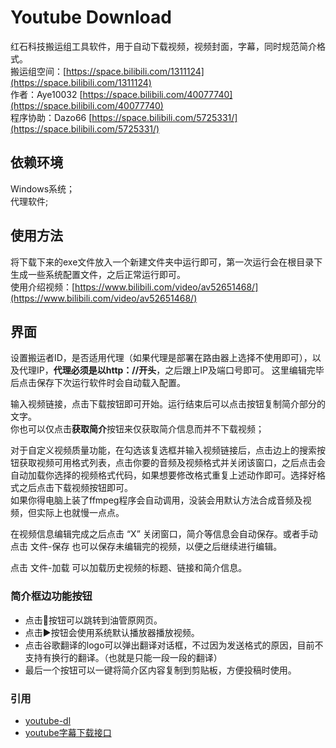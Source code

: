 # Youtube Download

红石科技搬运组工具软件，用于自动下载视频，视频封面，字幕，同时规范简介格式。      
搬运组空间：[https://space.bilibili.com/1311124](https://space.bilibili.com/1311124)      
作者：Aye10032 [https://space.bilibili.com/40077740](https://space.bilibili.com/40077740)     
程序协助：Dazo66 [https://space.bilibili.com/5725331/](https://space.bilibili.com/5725331/)

## 依赖环境

Windows系统；        
代理软件;        


## 使用方法

将下载下来的exe文件放入一个新建文件夹中运行即可，第一次运行会在根目录下生成一些系统配置文件，之后正常运行即可。       
使用介绍视频：[https://www.bilibili.com/video/av52651468/](https://www.bilibili.com/video/av52651468/)
## 界面

设置搬运者ID，是否适用代理（如果代理是部署在路由器上选择不使用即可），以及代理IP，**代理必须是以http：//开头**，之后跟上IP及端口号即可。
这里编辑完毕后点击保存下次运行软件时会自动载入配置。

输入视频链接，点击下载按钮即可开始。运行结束后可以点击按钮复制简介部分的文字。     
你也可以仅点击**获取简介**按钮来仅获取简介信息而并不下载视频；       

对于自定义视频质量功能，在勾选该复选框并输入视频链接后，点击边上的搜索按钮获取视频可用格式列表，点击你要的音频及视频格式并关闭该窗口，之后点击会自动加载你选择的视频格式代码，如果想要修改格式重复上述动作即可。选择好格式之后点击下载视频按钮即可。     
如果你得电脑上装了ffmpeg程序会自动调用，没装会用默认方法合成音频及视频，但实际上也就慢一点点。

在视频信息编辑完成之后点击 “X” 关闭窗口，简介等信息会自动保存。或者手动点击 文件-保存 也可以保存未编辑完的视频，以便之后继续进行编辑。

点击 文件-加载 可以加载历史视频的标题、链接和简介信息。

### 简介框边功能按钮
- 点击🔗按钮可以跳转到油管原网页。
- 点击▶按钮会使用系统默认播放器播放视频。
- 点击谷歌翻译的logo可以弹出翻译对话框，不过因为发送格式的原因，目前不支持有换行的翻译。（也就是只能一段一段的翻译）
- 最后一个按钮可以一键将简介区内容复制到剪贴板，方便投稿时使用。



### 引用

- [youtube-dl](https://github.com/ytdl-org/youtube-dl)
- [youtube字幕下载接口](https://zhuwei.me/y2b/)